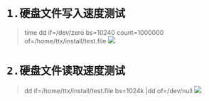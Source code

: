 # `1.硬盘文件写入速度测试`  
>time dd if=/dev/zero bs=10240 count=1000000 of=/home/ttx/install/test.file
![](/images/write.png)  


# `2.硬盘文件读取速度测试`  
>dd if=/home/ttx/install/test.file bs=1024k |dd of=/dev/null
![](/images/read.png)  

